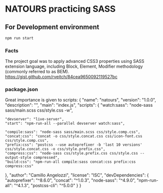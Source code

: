 
# NATOURS practicing SASS 

## For Development environment
```javascript
npm run start
```

### Facts
The project goal was to apply advanced CSS3 properties using SASS extension language, including Block, Element, Modifier methodology (commonly referred to as BEM). 
https://gist.github.com/rveitch/84cea9650092119527bc

### package.json
Great importance is given to scripts:
{
  "name": "natours",
  "version": "1.0.0",
  "description": "",
  "main": "index.js",
  "scripts": {
    "watch:sass": "node-sass sass/main.scss css/style.css -w",

    "devserver": "live-server",
    "start": "npm-run-all --parallel devserver watch:sass",

    "compile:sass": "node-sass sass/main.scss css/style.comp.css",
    "concat:css": "concat -o css/style.concat.css css/icon-font.css css/style.comp.css",
    "prefix:css": "postcss --use autoprefixer -b 'last 10 versions' css/style.concat.css -o css/style.prefix.css",
    "compress:css": "node-sass css/style.prefix.css css/style.css --output-style compressed",
    "build:css": "npm-run-all compile:sass concat:css prefix:css compress:css"
  },
  "author": "Camillo Angelozzi",
  "license": "ISC",
  "devDependencies": {
    "autoprefixer": "^8.6.0",
    "concat": "^1.0.3",
    "node-sass": "^4.9.0",
    "npm-run-all": "^4.1.3",
    "postcss-cli": "^5.0.0"
  }
}

